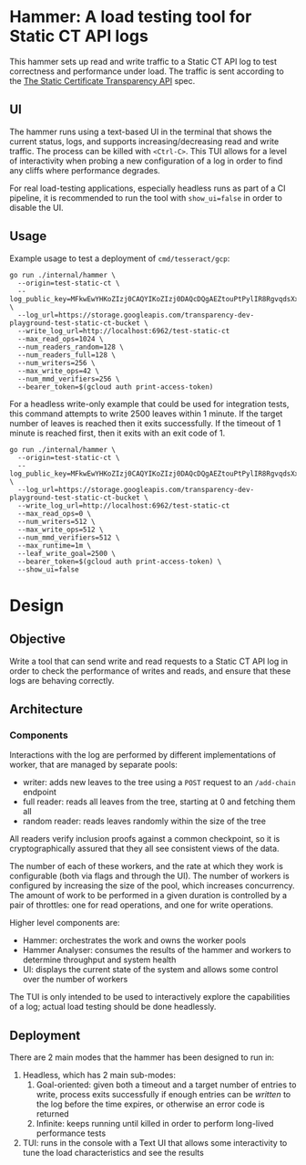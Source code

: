 # Hammer: A load testing tool for Static CT API logs

This hammer sets up read and write traffic to a Static CT API log to test correctness and performance under load.
The traffic is sent according to the [The Static Certificate Transparency API](https://c2sp.org/static-ct-api) spec.

## UI

The hammer runs using a text-based UI in the terminal that shows the current status, logs, and supports increasing/decreasing read and write traffic.
The process can be killed with `<Ctrl-C>`.
This TUI allows for a level of interactivity when probing a new configuration of a log in order to find any cliffs where performance degrades.

For real load-testing applications, especially headless runs as part of a CI pipeline, it is recommended to run the tool with `show_ui=false` in order to disable the UI.

## Usage

Example usage to test a deployment of `cmd/tesseract/gcp`:

```shell
go run ./internal/hammer \
  --origin=test-static-ct \
  --log_public_key=MFkwEwYHKoZIzj0CAQYIKoZIzj0DAQcDQgAEZtouPtPylIR8RgvqdsXxTXEuOjL50GQvmkg25JpNnoNNbZZDVt1niU7xm4BwYu1JERIjTV2LlmyRbCBHCmG6Jg== \
  --log_url=https://storage.googleapis.com/transparency-dev-playground-test-static-ct-bucket \
  --write_log_url=http://localhost:6962/test-static-ct
  --max_read_ops=1024 \
  --num_readers_random=128 \
  --num_readers_full=128 \
  --num_writers=256 \
  --max_write_ops=42 \
  --num_mmd_verifiers=256 \
  --bearer_token=$(gcloud auth print-access-token)
```

For a headless write-only example that could be used for integration tests, this command attempts to write 2500 leaves within 1 minute.
If the target number of leaves is reached then it exits successfully.
If the timeout of 1 minute is reached first, then it exits with an exit code of 1.

```shell
go run ./internal/hammer \
  --origin=test-static-ct \
  --log_public_key=MFkwEwYHKoZIzj0CAQYIKoZIzj0DAQcDQgAEZtouPtPylIR8RgvqdsXxTXEuOjL50GQvmkg25JpNnoNNbZZDVt1niU7xm4BwYu1JERIjTV2LlmyRbCBHCmG6Jg== \
  --log_url=https://storage.googleapis.com/transparency-dev-playground-test-static-ct-bucket \
  --write_log_url=http://localhost:6962/test-static-ct
  --max_read_ops=0 \
  --num_writers=512 \
  --max_write_ops=512 \
  --num_mmd_verifiers=512 \
  --max_runtime=1m \
  --leaf_write_goal=2500 \
  --bearer_token=$(gcloud auth print-access-token) \
  --show_ui=false
```

# Design

## Objective

Write a tool that can send write and read requests to a Static CT API log in order to check the performance of writes and reads, and ensure that these logs are behaving correctly.

## Architecture

### Components

Interactions with the log are performed by different implementations of worker, that are managed by separate pools:
  - writer: adds new leaves to the tree using a `POST` request to an `/add-chain` endpoint
  - full reader: reads all leaves from the tree, starting at 0 and fetching them all
  - random reader: reads leaves randomly within the size of the tree

All readers verify inclusion proofs against a common checkpoint, so it is cryptographically assured that they all see consistent views of the data.

The number of each of these workers, and the rate at which they work is configurable (both via flags and through the UI).
The number of workers is configured by increasing the size of the pool, which increases concurrency.
The amount of work to be performed in a given duration is controlled by a pair of throttles: one for read operations, and one for write operations.

Higher level components are:
  - Hammer: orchestrates the work and owns the worker pools
  - Hammer Analyser: consumes the results of the hammer and workers to determine throughput and system health
  - UI: displays the current state of the system and allows some control over the number of workers

The TUI is only intended to be used to interactively explore the capabilities of a log; actual load testing should be done headlessly.

## Deployment

There are 2 main modes that the hammer has been designed to run in:
  1. Headless, which has 2 main sub-modes:
     1. Goal-oriented: given both a timeout and a target number of entries to write, process exits successfully if enough entries can be _written_ to the log before the time expires, or otherwise an error code is returned
     1. Infinite: keeps running until killed in order to perform long-lived performance tests
  1. TUI: runs in the console with a Text UI that allows some interactivity to tune the load characteristics and see the results

